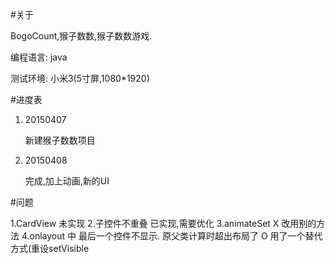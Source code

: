 #关于

BogoCount,猴子数数,猴子数数游戏.

编程语言: java

测试环境: 小米3(5寸屏,1080*1920)

#进度表

1.  20150407

    新建猴子数数项目

2.  20150408

    完成,加上动画,新的UI

#问题

1.CardView 未实现
2.子控件不重叠        已实现,需要优化
3.animateSet        X  改用别的方法
4.onlayout 中 最后一个控件不显示. 原父类计算时超出布局了 O 用了一个替代方式(重设setVisible
